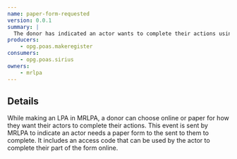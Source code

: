 ```yaml
---
name: paper-form-requested
version: 0.0.1
summary: |
  The donor has indicated an actor wants to complete their actions using a paper form
producers:
    - opg.poas.makeregister
consumers:
    - opg.poas.sirius
owners:
    - mrlpa
---
```


## Details

While making an LPA in MRLPA, a donor can choose online or paper for how they want their actors to complete their actions. This event is sent by MRLPA to indicate an actor needs a paper form to the sent to them to complete. It includes an access code that can be used by the actor to complete their part of the form online.

<NodeGraph title="Consumer / Producer Diagram" />

<EventExamples />

<Schema />
